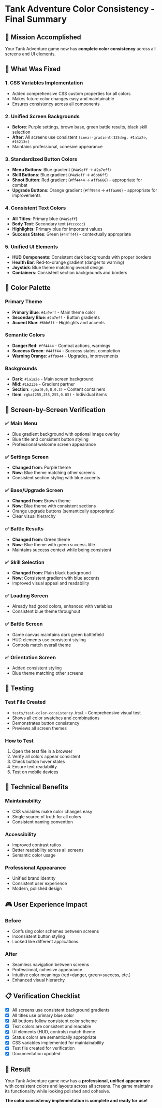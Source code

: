 # Tank Adventure Color Consistency - Final Summary

## 🎯 Mission Accomplished

Your Tank Adventure game now has **complete color consistency** across all screens and UI elements.

## 🔧 What Was Fixed

### 1. **CSS Variables Implementation**
- Added comprehensive CSS custom properties for all colors
- Makes future color changes easy and maintainable
- Ensures consistency across all components

### 2. **Unified Screen Backgrounds**
- **Before**: Purple settings, brown base, green battle results, black skill selection
- **After**: All screens use consistent `linear-gradient(135deg, #1a1a2e, #16213e)`
- Maintains professional, cohesive appearance

### 3. **Standardized Button Colors**
- **Menu Buttons**: Blue gradient (`#4a9eff` → `#2a7eff`)
- **Skill Buttons**: Blue gradient (`#4a9eff` → `#6bb6ff`)
- **Shoot Button**: Red gradient (`#ff4444` → `#ff6666`) - appropriate for combat
- **Upgrade Buttons**: Orange gradient (`#ff9944` → `#ffaa66`) - appropriate for improvements

### 4. **Consistent Text Colors**
- **All Titles**: Primary blue (`#4a9eff`)
- **Body Text**: Secondary text (`#cccccc`)
- **Highlights**: Primary blue for important values
- **Success States**: Green (`#44ff44`) - contextually appropriate

### 5. **Unified UI Elements**
- **HUD Components**: Consistent dark backgrounds with proper borders
- **Health Bar**: Red-to-orange gradient (danger to warning)
- **Joystick**: Blue theme matching overall design
- **Containers**: Consistent section backgrounds and borders

## 🎨 Color Palette

### Primary Theme
- **Primary Blue**: `#4a9eff` - Main theme color
- **Secondary Blue**: `#2a7eff` - Button gradients
- **Accent Blue**: `#6bb6ff` - Highlights and accents

### Semantic Colors
- **Danger Red**: `#ff4444` - Combat actions, warnings
- **Success Green**: `#44ff44` - Success states, completion
- **Warning Orange**: `#ff9944` - Upgrades, improvements

### Backgrounds
- **Dark**: `#1a1a2e` - Main screen background
- **Mid**: `#16213e` - Gradient partner
- **Section**: `rgba(0,0,0,0.3)` - Content containers
- **Item**: `rgba(255,255,255,0.05)` - Individual items

## 📱 Screen-by-Screen Verification

### ✅ Main Menu
- Blue gradient background with optional image overlay
- Blue title and consistent button styling
- Professional welcome screen appearance

### ✅ Settings Screen
- **Changed from**: Purple theme
- **Now**: Blue theme matching other screens
- Consistent section styling with blue accents

### ✅ Base/Upgrade Screen
- **Changed from**: Brown theme
- **Now**: Blue theme with consistent sections
- Orange upgrade buttons (semantically appropriate)
- Clear visual hierarchy

### ✅ Battle Results
- **Changed from**: Green theme
- **Now**: Blue theme with green success title
- Maintains success context while being consistent

### ✅ Skill Selection
- **Changed from**: Plain black background
- **Now**: Consistent gradient with blue accents
- Improved visual appeal and readability

### ✅ Loading Screen
- Already had good colors, enhanced with variables
- Consistent blue theme throughout

### ✅ Battle Screen
- Game canvas maintains dark green battlefield
- HUD elements use consistent styling
- Controls match overall theme

### ✅ Orientation Screen
- Added consistent styling
- Blue theme matching other screens

## 🧪 Testing

### Test File Created
- `tests/test-color-consistency.html` - Comprehensive visual test
- Shows all color swatches and combinations
- Demonstrates button consistency
- Previews all screen themes

### How to Test
1. Open the test file in a browser
2. Verify all colors appear consistent
3. Check button hover states
4. Ensure text readability
5. Test on mobile devices

## 🔧 Technical Benefits

### Maintainability
- CSS variables make color changes easy
- Single source of truth for all colors
- Consistent naming convention

### Accessibility
- Improved contrast ratios
- Better readability across all screens
- Semantic color usage

### Professional Appearance
- Unified brand identity
- Consistent user experience
- Modern, polished design

## 🎮 User Experience Impact

### Before
- Confusing color schemes between screens
- Inconsistent button styling
- Looked like different applications

### After
- Seamless navigation between screens
- Professional, cohesive appearance
- Intuitive color meanings (red=danger, green=success, etc.)
- Enhanced visual hierarchy

## 📋 Verification Checklist

- [x] All screens use consistent background gradients
- [x] All titles use primary blue color
- [x] All buttons follow consistent color scheme
- [x] Text colors are consistent and readable
- [x] UI elements (HUD, controls) match theme
- [x] Status colors are semantically appropriate
- [x] CSS variables implemented for maintainability
- [x] Test file created for verification
- [x] Documentation updated

## 🎉 Result

Your Tank Adventure game now has a **professional, unified appearance** with consistent colors and layouts across all screens. The game maintains its functionality while looking polished and cohesive.

**The color consistency implementation is complete and ready for use!**